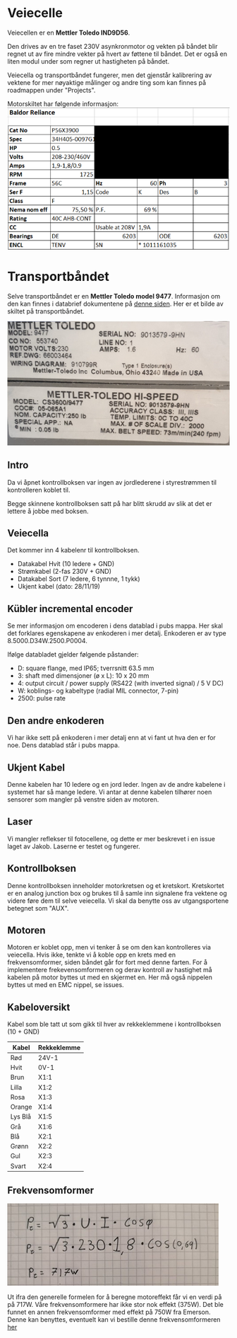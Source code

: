 # Veiecelle

Veiecellen er en **Mettler Toledo IND9D56**.

Den drives av en tre faset 230V asynkronmotor og vekten på båndet blir regnet ut av fire mindre vekter på hvert av føttene til båndet. Det er også en liten modul under som regner ut hastigheten på båndet.

Veiecella og transportbåndet fungerer, men det gjenstår kalibrering av vektene for mer nøyaktige målinger og andre ting som kan finnes på roadmappen under "Projects".

Motorskiltet har følgende informasjon:
![](https://github.com/robotikklinja/veiecelle/blob/master/bilder/Motorskilt.png)

# Transportbåndet

Selve transportbåndet er en **Mettler Toledo model 9477**. Informasjon om den kan finnes i databrief dokumentene på [denne siden](https://kennedyscales.com/product/9477ind9d57/). Her er et bilde av skiltet på transportbåndet.

![](https://github.com/robotikklinja/veiecelle/blob/master/bilder/transportbaand_skilt.jpg)

## Intro

Da vi åpnet kontrollboksen var ingen av jordlederene i styrestrømmen til kontrolleren koblet til.

Begge skinnene kontrollboksen satt på har blitt skrudd av slik at det er lettere å jobbe med boksen.

## Veiecella

Det kommer inn 4 kabelenr til kontrollboksen.

- Datakabel Hvit (10 ledere + GND)
- Strømkabel (2-fas 230V + GND)
- Datakabel Sort (7 ledere, 6 tynnne, 1 tykk)
- Ukjent kabel (dato: 28/11/19)

## Kübler incremental encoder

Se mer informasjon om encoderen i dens datablad i pubs mappa. Her skal det forklares egenskapene av enkoderen i mer detalj. Enkoderen er av type 8.5000.D34W.2500.P0004.

Ifølge databladet gjelder følgende påstander:

- D: square flange, med IP65; tverrsnitt 63.5 mm
- 3: shaft med dimensjoner (ø x L): 10 x 20 mm
- 4: output circuit / power supply (RS422 (with inverted signal) / 5 V DC)
- W: koblings- og kabeltype (radial MIL connector, 7-pin)
- 2500: pulse rate

## Den andre enkoderen

Vi har ikke sett på enkoderen i mer detalj enn at vi fant ut hva den er for noe. Dens datablad står i pubs mappa.

## Ukjent Kabel

Denne kabelen har 10 ledere og en jord leder. Ingen av de andre kabelene i systemet har så mange ledere. Vi antar at denne kabelen tilhører noen sensorer som mangler på venstre siden av motoren. 

## Laser

Vi mangler reflekser til fotocellene, og dette er mer beskrevet i en issue laget av Jakob. Laserne er testet og fungerer. 

## Kontrollboksen

Denne kontrollboksen inneholder motorkretsen og et kretskort. Kretskortet er en analog junction box og brukes til å samle inn signalene fra vektene og videre føre dem til selve veiecella. Vi skal da benytte oss av utgangsportene betegnet som "AUX".

## Motoren

Motoren er koblet opp, men vi tenker å se om den kan kontrolleres via veiecella. Hvis ikke, tenkte vi å koble opp en krets med en frekvensomformer, siden båndet går for fort med denne farten.
For å implementere frekevensomformeren og derav kontroll av hastighet må kabelen på motor byttes ut med en skjermet en. Her må også nippelen byttes ut med en EMC nippel, se issues.

## Kabeloversikt

Kabel som ble tatt ut som gikk til hver av rekkeklemmene i kontrollboksen (10 + GND)

| Kabel   | Rekkeklemme |
|---------|-------------|
| Rød     | 24V-1       |
| Hvit    | 0V-1        |
| Brun    | X1:1        |
| Lilla   | X1:2        |
| Rosa    | X1:3        |
| Orange  | X1:4        |
| Lys Blå | X1:5        |
| Grå     | X1:6        |
| Blå     | X2:1        |
| Grønn   | X2:2        |
| Gul     | X2:3        |
| Svart   | X2:4        |

## Frekvensomformer
![](https://github.com/robotikklinja/veiecelle/blob/master/bilder/Formel%20motoreffekt.jpg)

Ut ifra den generelle formelen for å beregne motoreffekt får vi en verdi på på 717W. Våre frekvensomformere har ikke stor nok effekt (375W). Det ble funnet en annen frekvensomformer med effekt på 750W fra Emerson. Denne kan benyttes, eventuelt kan vi bestille denne frekvensomformeren [her](https://www.beijerelectronics.com/en/Products/frequency-inverters/General___purpose___-___BFI___E3/BFI___E3___IP20/BFI-E3-12-0043-1F12)
